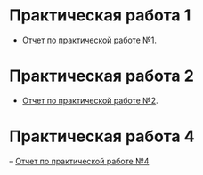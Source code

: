 # Практическая работа 1

- [Отчет по практической работе №1](ЛБ/ЛБ_1.pdf).

# Практическая работа 2

- [Отчет по практической работе №2](ЛБ/ЛБ_2.pdf).

# Практическая работа 4

– [Отчет по практической работе №4](ЛБ/ЛБ_4.pdf)
